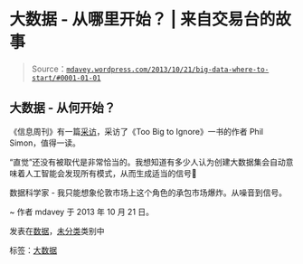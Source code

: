 <!--yml

类别：未分类

日期：2024 年 05 月 18 日 05:59:18

-->

# 大数据 - 从哪里开始？ | 来自交易台的故事

> Source：[`mdavey.wordpress.com/2013/10/21/big-data-where-to-start/#0001-01-01`](https://mdavey.wordpress.com/2013/10/21/big-data-where-to-start/#0001-01-01)

## 大数据 - 从何开始？

《信息周刊》有一篇[采访](http://www.informationweek.com/big-data/news/big-data-analytics/big-data-faq-separating-signal-from-noise/240162766)，采访了《Too Big to Ignore》一书的作者 Phil Simon，值得一读。

“直觉”还没有被取代是非常恰当的。我想知道有多少人认为创建大数据集会自动意味着人工智能会发现所有模式，从而生成适当的信号🙂

数据科学家 - 我只能想象伦敦市场上这个角色的承包市场爆炸。从噪音到信号。

~ 作者 mdavey 于 2013 年 10 月 21 日。

发表在[数据](https://mdavey.wordpress.com/category/data/)，[未分类](https://mdavey.wordpress.com/category/uncategorized/)类别中

标签：[大数据](https://mdavey.wordpress.com/tag/bigdata/)
